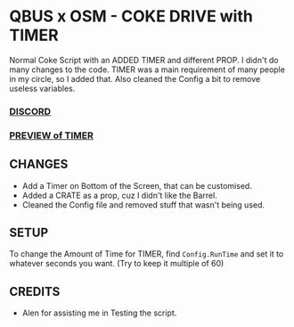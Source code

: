 # QBUS x OSM - COKE DRIVE with TIMER
Normal Coke Script with an ADDED TIMER and different PROP. I didn't do many changes to the code. TIMER was a main requirement of many people in my circle, so I added that. Also cleaned the Config a bit to remove useless variables.

### [DISCORD](https://discord.gg/jrNxkpVaJU)
### [PREVIEW of TIMER](https://youtu.be/XfXyUD_gp6Q)

## CHANGES
- Add a Timer on Bottom of the Screen, that can be customised. 
- Added a CRATE as a prop, cuz I didn't like the Barrel.
- Cleaned the Config file and removed stuff that wasn't being used. 

## SETUP
To change the Amount of Time for TIMER, find `Config.RunTime` and set it to whatever seconds you want. (Try to keep it multiple of 60)

## CREDITS
- Alen for assisting me in Testing the script. 
